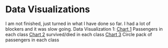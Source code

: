 # Data Visualizations

I am not finished, just turned in what I have done so far.  I had a lot of blockers and it was slow going.
Data Visualization 1:
    [Chart 1](titanic-bar/index.html) Passengers in each class
    [Chart 2](titanic-bar/index-2.html) survived/died in each class
    [Chart 3](titanic-hierarchy/index.html) Circle pack of passengers in each class
